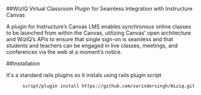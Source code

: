##WizIQ Virtual Classroom Plugin for Seamless Integration with Instructure Canvas

A plugin for Instructure’s Canvas LMS enables synchronous online classes to be launched from within the Canvas, 
utilizing Canvas’ open architecture and WizIQ’s APIs to ensure that single sign-on is seamless and that students and 
teachers can be engaged in live classes, meetings, and conferences via the web at a moment’s notice.



##Installation

It's a standard rails plugins so it instals using rails plugin script

  
          script/plugin install https://github.com/varindersingh/Wiziq.git
  




